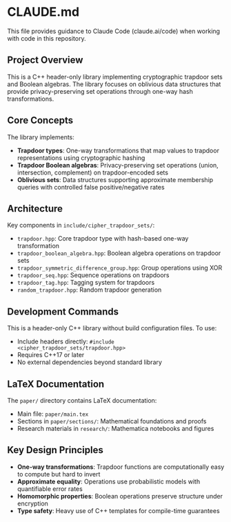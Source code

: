 # CLAUDE.md

This file provides guidance to Claude Code (claude.ai/code) when working with code in this repository.

## Project Overview

This is a C++ header-only library implementing cryptographic trapdoor sets and Boolean algebras. The library focuses on oblivious data structures that provide privacy-preserving set operations through one-way hash transformations.

## Core Concepts

The library implements:
- **Trapdoor types**: One-way transformations that map values to trapdoor representations using cryptographic hashing
- **Trapdoor Boolean algebras**: Privacy-preserving set operations (union, intersection, complement) on trapdoor-encoded sets
- **Oblivious sets**: Data structures supporting approximate membership queries with controlled false positive/negative rates

## Architecture

Key components in `include/cipher_trapdoor_sets/`:
- `trapdoor.hpp`: Core trapdoor type with hash-based one-way transformation
- `trapdoor_boolean_algebra.hpp`: Boolean algebra operations on trapdoor sets
- `trapdoor_symmetric_difference_group.hpp`: Group operations using XOR
- `trapdoor_seq.hpp`: Sequence operations on trapdoors
- `trapdoor_tag.hpp`: Tagging system for trapdoors
- `random_trapdoor.hpp`: Random trapdoor generation

## Development Commands

This is a header-only C++ library without build configuration files. To use:
- Include headers directly: `#include <cipher_trapdoor_sets/trapdoor.hpp>`
- Requires C++17 or later
- No external dependencies beyond standard library

## LaTeX Documentation

The `paper/` directory contains LaTeX documentation:
- Main file: `paper/main.tex`
- Sections in `paper/sections/`: Mathematical foundations and proofs
- Research materials in `research/`: Mathematica notebooks and figures

## Key Design Principles

- **One-way transformations**: Trapdoor functions are computationally easy to compute but hard to invert
- **Approximate equality**: Operations use probabilistic models with quantifiable error rates
- **Homomorphic properties**: Boolean operations preserve structure under encryption
- **Type safety**: Heavy use of C++ templates for compile-time guarantees